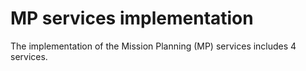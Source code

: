 MP services implementation
============

The implementation of the Mission Planning (MP) services includes 4 services.
